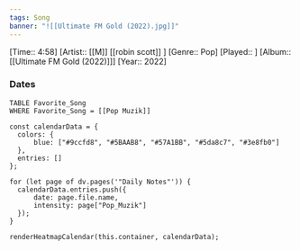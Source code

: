 ```yaml
---
tags: Song  
banner: "![[Ultimate FM Gold (2022).jpg]]"
---
```

[Time:: 4:58]
[Artist:: [[M]] [[robin scott]] ]
[Genre:: Pop]
[Played:: ]
[Album:: [[Ultimate FM Gold (2022)]]]
[Year:: 2022]
### Dates
````dataview
TABLE Favorite_Song
WHERE Favorite_Song = [[Pop Muzik]]
````
  ```dataviewjs
const calendarData = { 
	colors: { 
		blue: ["#9ccfd8", "#5BAAB8", "#57A1BB", "#5da8c7", "#3e8fb0"] 
	}, 
	entries: [] 
}; 

for (let page of dv.pages('"Daily Notes"')) { 
	calendarData.entries.push({ 
		date: page.file.name, 
		intensity: page["Pop_Muzik"]
	}); 
} 

renderHeatmapCalendar(this.container, calendarData);
```
